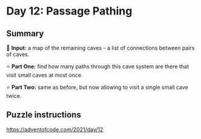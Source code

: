 # Day 12: Passage Pathing

## Summary

📃 **Input:** a map of the remaining caves - a list of connections between pairs of caves.

⭐ **Part One:** find how many paths through this cave system are there that visit small caves at most once.

⭐ **Part Two:** same as before, but now allowing to visit a single small cave twice.

## Puzzle instructions
https://adventofcode.com/2021/day/12